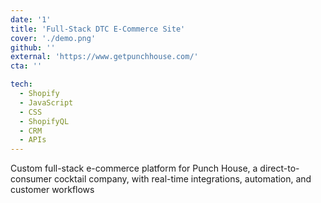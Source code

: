 ```yaml
---
date: '1'
title: 'Full-Stack DTC E-Commerce Site'
cover: './demo.png'
github: ''
external: 'https://www.getpunchhouse.com/'
cta: ''

tech:
  - Shopify
  - JavaScript
  - CSS
  - ShopifyQL
  - CRM
  - APIs
---
```


Custom full-stack e-commerce platform for Punch House, a direct-to-consumer cocktail company, with real-time integrations, automation, and customer workflows
